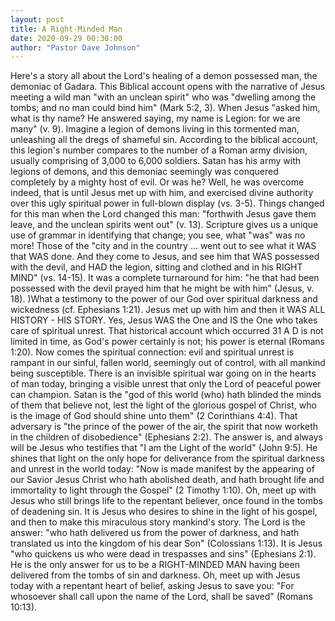 ```yaml
---
layout: post
title: A Right-Minded Man
date: 2020-09-29 00:30:00
author: "Pastor Dave Johnson"
---
```


Here's a story all about the Lord's healing of a demon possessed man, the demoniac of Gadara. This Biblical account opens with the narrative of Jesus meeting a wild man "with an unclean spirit" who was "dwelling among the tombs; and no man could bind him" (Mark 5:2, 3). When Jesus "asked him, what is thy name? He answered saying, my name is Legion: for we are many" (v. 9). Imagine a legion of demons living in this tormented man, unleashing all the dregs of shameful sin. According to the biblical account, this legion's number compares to the number of a Roman army division, usually comprising of 3,000 to 6,000 soldiers. Satan has his army with legions of demons, and this demoniac seemingly was conquered completely by a mighty host of evil. Or was he? Well, he was overcome indeed, that is until Jesus met up with him, and exercised divine authority over this ugly spiritual power in full-blown display (vs. 3-5). Things changed for this man when the Lord changed this man: "forthwith Jesus gave them leave, and the unclean spirits went out" (v. 13). Scripture gives us a unique use of grammar in identifying that change; you see, what "was" was no more! Those of the "city and in the country ... went out to see what it WAS that WAS done. And they come to Jesus, and see him that WAS possessed with the devil, and HAD the legion, sitting and clothed and in his RIGHT MIND" (vs. 14-15). It was a complete turnaround for him: "he that had been possessed with the devil prayed him that he might be with him" (Jesus, v. 18). )What a testimony to the power of our God over spiritual darkness and wickedness (cf. Ephesians 1:21). Jesus met up with him and then it WAS ALL HISTORY - HIS STORY. Yes, Jesus WAS the One and IS the One who takes care of spiritual unrest. That historical account which occurred 31 A D is not limited in time, as God's power certainly is not; his power is eternal (Romans 1:20). Now comes the spiritual connection: evil and spiritual unrest is rampant in our sinful, fallen world, seemingly out of control, with all mankind being susceptible. There is an invisible spiritual war going on in the hearts of man today, bringing a visible unrest that only the Lord of peaceful power can champion. Satan is the "god of this world (who) hath blinded the minds of them that believe not, lest the light of the glorious gospel of Christ, who is the image of God should shine unto them" (2 Corinthians 4:4). That adversary is "the prince of the power of the air, the spirit that now worketh in the children of disobedience" (Ephesians 2:2). The answer is, and always will be Jesus who testifies that "I am the Light of the world" (John 9:5). He shines that light on the only hope for deliverance from the spiritual darkness and unrest in the world today: "Now is made manifest by the appearing of our Savior Jesus Christ who hath abolished death, and hath brought life and immortality to light through the Gospel" (2 Timothy 1:10). Oh, meet up with Jesus who still brings life to the repentant believer, once found in the tombs of deadening sin. It is Jesus who desires to shine in the light of his gospel, and then to make this miraculous story mankind's story. The Lord is the answer: "who hath delivered us from the power of darkness, and hath translated us into the kingdom of his dear Son" (Colossians 1:13). It is Jesus "who quickens us who were dead in trespasses and sins" (Ephesians 2:1). He is the only answer for us to be a RIGHT-MINDED MAN having been delivered from the tombs of sin and darkness. Oh, meet up with Jesus today with a repentant heart of belief, asking Jesus to save you: "For whosoever shall call upon the name of the Lord, shall be saved" (Romans 10:13).
